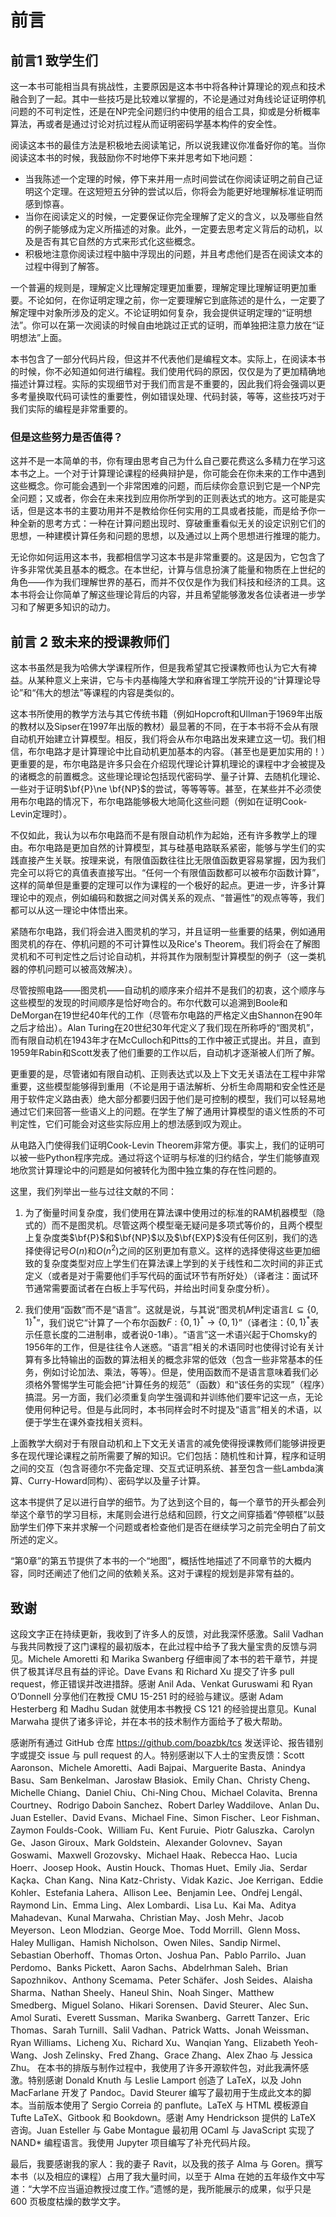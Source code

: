 # 前言

## 前言1 致学生们

这一本书可能相当具有挑战性，主要原因是这本书中将各种计算理论的观点和技术融合到了一起。其中一些技巧是比较难以掌握的，不论是通过对角线论证证明停机问题的不可判定性，还是在NP完全问题归约中使用的组合工具，抑或是分析概率算法，再或者是通过讨论对抗过程从而证明密码学基本构件的安全性。

阅读这本书的最佳方法是积极地去阅读笔记，所以说我建议你准备好你的笔。当你阅读这本书的时候，我鼓励你不时地停下来并思考如下地问题：

* 当我陈述一个定理的时候，停下来并用一点时间尝试在你阅读证明之前自己证明这个定理。在这短短五分钟的尝试以后，你将会为能更好地理解标准证明而感到惊喜。
* 当你在阅读定义的时候，一定要保证你完全理解了定义的含义，以及哪些自然的例子能够成为定义所描述的对象。此外，一定要去思考定义背后的动机，以及是否有其它自然的方式来形式化这些概念。
* 积极地注意你阅读过程中脑中浮现出的问题，并且考虑他们是否在阅读文本的过程中得到了解答。

一个普遍的规则是，理解定义比理解定理更加重要，理解定理比理解证明更加重要。不论如何，在你证明定理之前，你一定要理解它到底陈述的是什么，一定要了解定理中对象所涉及的定义。不论证明如何复杂，我会提供证明定理的“证明想法”。你可以在第一次阅读的时候自由地跳过正式的证明，而单独把注意力放在“证明想法”上面。

本书包含了一部分代码片段，但这并不代表他们是编程文本。实际上，在阅读本书的时候，你不必知道如何进行编程。我们使用代码的原因，仅仅是为了更加精确地描述计算过程。实际的实现细节对于我们而言是不重要的，因此我们将会强调以更多考量换取代码可读性的重要性，例如错误处理、代码封装，等等，这些技巧对于我们实际的编程是非常重要的。

### 但是这些努力是否值得？

这并不是一本简单的书，你有理由思考自己为什么自己要花费这么多精力在学习这本书之上。一个对于计算理论课程的经典辩护是，你可能会在你未来的工作中遇到这些概念。你可能会遇到一个非常困难的问题，而后续你会意识到它是一个NP完全问题；又或者，你会在未来找到应用你所学到的正则表达式的地方。这可能是实话，但是这本书的主要功用并不是教给你任何实用的工具或者技能，而是给予你一种全新的思考方式：一种在计算问题出现时、穿破重重看似无关的设定识别它们的思想，一种建模计算任务和问题的思想，以及通过以上两个思想进行推理的能力。

无论你如何运用这本书，我都相信学习这本书是非常重要的。这是因为，它包含了许多非常优美且基本的概念。在本世纪，计算与信息扮演了能量和物质在上世纪的角色——作为我们理解世界的基石，而并不仅仅是作为我们科技和经济的工具。这本书将会让你简单了解这些理论背后的内容，并且希望能够激发各位读者进一步学习和了解更多知识的动力。


## 前言 2 致未来的授课教师们

这本书虽然是我为哈佛大学课程所作，但是我希望其它授课教师也认为它大有裨益。从某种意义上来讲，它与卡内基梅隆大学和麻省理工学院开设的“计算理论导论”和“伟大的想法”等课程的内容是类似的。

这本书所使用的教学方法与其它传统书籍（例如Hopcroft和Ullman于1969年出版的教材以及Sipser在1997年出版的教材）最显著的不同，在于本书将不会从有限自动机开始建立计算模型。相反，我们将会从布尔电路出发来建立这一切。我们相信，布尔电路才是计算理论中比自动机更加基本的内容。（甚至也是更加实用的！）更重要的是，布尔电路是许多只会在介绍现代理论计算机理论的课程中才会被提及的诸概念的前置概念。这些理论理论包括现代密码学、量子计算、去随机化理论、一些对于证明$\bf{P}\ne \bf{NP}$的尝试，等等等等。甚至，在某些并不必须使用布尔电路的情况下，布尔电路能够极大地简化这些问题（例如在证明Cook-Levin定理时）。

不仅如此，我认为以布尔电路而不是有限自动机作为起始，还有许多教学上的理由。布尔电路是更加自然的计算模型，其与硅基电路联系紧密，能够与学生们的实践直接产生关联。按理来说，有限值函数往往比无限值函数更容易掌握，因为我们完全可以将它的真值表直接写出。“任何一个有限值函数都可以被布尔函数计算”，这样的简单但是重要的定理可以作为课程的一个极好的起点。更进一步，许多计算理论中的观点，例如编码和数据之间对偶关系的观点、“普遍性”的观点等等，我们都可以从这一理论中体悟出来。

紧随布尔电路，我们将会进入图灵机的学习，并且证明一些重要的结果，例如通用图灵机的存在、停机问题的不可计算性以及Rice's Theorem。我们将会在了解图灵机和不可判定性之后讨论自动机，并将其作为限制型计算模型的例子（这一类机器的停机问题可以被高效解决）。

尽管按照电路——图灵机——自动机的顺序来介绍并不是我们的初衷，这个顺序与这些模型的发现的时间顺序是恰好吻合的。布尔代数可以追溯到Boole和DeMorgan在19世纪40年代的工作（尽管布尔电路的严格定义由Shannon在90年之后才给出）。Alan Turing在20世纪30年代定义了我们现在所称呼的“图灵机”，而有限自动机在1943年才在McCulloch和Pitts的工作中被正式提出。并且，直到1959年Rabin和Scott发表了他们重要的工作以后，自动机才逐渐被人们所了解。

更重要的是，尽管诸如有限自动机、正则表达式以及上下文无关语法在工程中非常重要，这些模型能够得到重用（不论是用于语法解析、分析生命周期和安全性还是用于软件定义路由表）绝大部分都要归因于他们是可控制的模型，我们可以轻易地通过它们来回答一些语义上的问题。在学生了解了通用计算模型的语义性质的不可判定性，它们可能会对这些实际应用上的想法感到叹为观止。

从电路入门使得我们证明Cook-Levin Theorem非常方便。事实上，我们的证明可以被一些Python程序完成。通过将这个证明与标准的归约结合，学生们能够直观地欣赏计算理论中的问题是如何被转化为图中独立集的存在性问题的。

这里，我们列举出一些与过往文献的不同：

1. 为了衡量时间复杂度，我们使用在算法课中使用过的标准的RAM机器模型（隐式的）而不是图灵机。尽管这两个模型毫无疑问是多项式等价的，且两个模型上复杂度类$\bf{P}$和$\bf{NP}$以及$\bf{EXP}$没有任何区别，我们的选择使得记号$O(n)$和$O(n^2)$之间的区别更加有意义。这样的选择使得这些更加细致的复杂度类型对应上学生们在算法课上学到的关于线性和二次时间的非正式定义（或者是对于需要他们手写代码的面试环节有所好处）（译者注：面试环节通常需要面试者在白板上手写代码，并给出时间复杂度分析）。

2. 我们使用“函数”而不是“语言”。这就是说，与其说“图灵机$M$判定语言$L\subseteq \{0,1\}^*$”，我们说它“计算了一个布尔函数$F:\{0,1\}^* \to \{0,1\}$”（译者注：$\{0,1\}^*$表示任意长度的二进制串，或者说0-1串）。“语言”这一术语兴起于Chomsky的1956年的工作，但是往往令人迷惑。“语言”相关的术语同时也使得讨论有关计算有多比特输出的函数的算法相关的概念非常的低效（包含一些非常基本的任务，例如讨论加法、乘法，等等）。但是，使用函数而不是语言意味着我们必须格外警惕学生可能会把“计算任务的规范”（函数）和“该任务的实现”（程序）搞混。另一方面，我们必须重复向学生强调和并训练他们要牢记这一点，无论使用何种记号。但是与此同时，本书同样会时不时提及“语言”相关的术语，以便于学生在课外查找相关资料。

上面教学大纲对于有限自动机和上下文无关语言的减免使得授课教师们能够讲授更多在现代理论课程之前所需要了解的知识。它们包括：随机性和计算，程序和证明之间的交互（包含哥德尔不完备定理、交互式证明系统、甚至包含一些Lambda演算、Curry-Howard同构）、密码学以及量子计算。

这本书提供了足以进行自学的细节。为了达到这个目的，每一个章节的开头都会列举这个章节的学习目标，末尾则会进行总结和回顾，行文之间穿插着“停顿框”以鼓励学生们停下来并求解一个问题或者检查他们是否在继续学习之前完全明白了前文所述的定义。

“第0章”的第五节提供了本书的一个“地图”，概括性地描述了不同章节的大概内容，同时还阐述了他们之间的依赖关系。这对于课程的规划是非常有益的。

## 致谢

这段文字正在持续更新，我收到了许多人的反馈，对此我深怀感激。Salil Vadhan 与我共同教授了这门课程的最初版本，在此过程中给予了我大量宝贵的反馈与洞见。Michele Amoretti 和 Marika Swanberg 仔细审阅了本书的若干章节，并提供了极其详尽且有益的评论。Dave Evans 和 Richard Xu 提交了许多 pull request，修正错误并改进措辞。感谢 Anil Ada、Venkat Guruswami 和 Ryan O’Donnell 分享他们在教授 CMU 15-251 时的经验与建议。感谢 Adam Hesterberg 和 Madhu Sudan 就使用本书教授 CS 121 的经验提出意见。Kunal Marwaha 提供了诸多评论，并在本书的技术制作方面给予了极大帮助。

感谢所有通过 GitHub 仓库 https://github.com/boazbk/tcs 发送评论、报告错别字或提交 issue 与 pull request 的人。特别感谢以下人士的宝贵反馈：Scott Aaronson、Michele Amoretti、Aadi Bajpai、Marguerite Basta、Anindya Basu、Sam Benkelman、Jarosław Błasiok、Emily Chan、Christy Cheng、Michelle Chiang、Daniel Chiu、Chi-Ning Chou、Michael Colavita、Brenna Courtney、Rodrigo Daboin Sanchez、Robert Darley Waddilove、Anlan Du、Juan Esteller、David Evans、Michael Fine、Simon Fischer、Leor Fishman、Zaymon Foulds-Cook、William Fu、Kent Furuie、Piotr Galuszka、Carolyn Ge、Jason Giroux、Mark Goldstein、Alexander Golovnev、Sayan Goswami、Maxwell Grozovsky、Michael Haak、Rebecca Hao、Lucia Hoerr、Joosep Hook、Austin Houck、Thomas Huet、Emily Jia、Serdar Kaçka、Chan Kang、Nina Katz-Christy、Vidak Kazic、Joe Kerrigan、Eddie Kohler、Estefania Lahera、Allison Lee、Benjamin Lee、Ondřej Lengál、Raymond Lin、Emma Ling、Alex Lombardi、Lisa Lu、Kai Ma、Aditya Mahadevan、Kunal Marwaha、Christian May、Josh Mehr、Jacob Meyerson、Leon Mlodzian、George Moe、Todd Morrill、Glenn Moss、Haley Mulligan、Hamish Nicholson、Owen Niles、Sandip Nirmel、Sebastian Oberhoff、Thomas Orton、Joshua Pan、Pablo Parrilo、Juan Perdomo、Banks Pickett、Aaron Sachs、Abdelrhman Saleh、Brian Sapozhnikov、Anthony Scemama、Peter Schäfer、Josh Seides、Alaisha Sharma、Nathan Sheely、Haneul Shin、Noah Singer、Matthew Smedberg、Miguel Solano、Hikari Sorensen、David Steurer、Alec Sun、Amol Surati、Everett Sussman、Marika Swanberg、Garrett Tanzer、Eric Thomas、Sarah Turnill、Salil Vadhan、Patrick Watts、Jonah Weissman、Ryan Williams、Licheng Xu、Richard Xu、Wanqian Yang、Elizabeth Yeoh-Wang、Josh Zelinsky、Fred Zhang、Grace Zhang、Alex Zhao 与 Jessica Zhu。
在本书的排版与制作过程中，我使用了许多开源软件包，对此我满怀感激。特别感谢 Donald Knuth 与 Leslie Lamport 创造了 LaTeX，以及 John MacFarlane 开发了 Pandoc。David Steurer 编写了最初用于生成此文本的脚本。当前版本使用了 Sergio Correia 的 panflute。LaTeX 与 HTML 模板源自 Tufte LaTeX、Gitbook 和 Bookdown。感谢 Amy Hendrickson 提供的 LaTeX 咨询。Juan Esteller 与 Gabe Montague 最初用 OCaml 与 JavaScript 实现了 NAND* 编程语言。我使用 Jupyter 项目编写了补充代码片段。

最后，我要感谢我的家人：我的妻子 Ravit，以及我的孩子 Alma 与 Goren。撰写本书（以及相应的课程）占用了我大量时间，以至于 Alma 在她的五年级作文中写道：“大学不应当逼迫教授过度工作。”遗憾的是，我所能展示的成果，似乎只是 600 页极度枯燥的数学文字。


